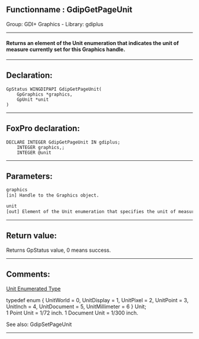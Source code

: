 <link rel="stylesheet" type="text/css" href="../../css/win32api.css">  
<link rel="stylesheet" href="https://cdnjs.cloudflare.com/ajax/libs/font-awesome/4.7.0/css/font-awesome.min.css">

## Functionname : GdipGetPageUnit
Group: GDI+ Graphics - Library: gdiplus    
***  


#### Returns an element of the Unit enumeration that indicates the unit of measure currently set for this Graphics handle.
***  


## Declaration:
```foxpro  
GpStatus WINGDIPAPI GdipGetPageUnit(
	GpGraphics *graphics,
	GpUnit *unit
)  
```  
***  


## FoxPro declaration:
```foxpro  
DECLARE INTEGER GdipGetPageUnit IN gdiplus;
	INTEGER graphics,;
	INTEGER @unit  
```  
***  


## Parameters:
```txt  
graphics
[in] Handle to the Graphics object.

unit
[out] Element of the Unit enumeration that specifies the unit of measure currently set for this Graphics handle.  
```  
***  


## Return value:
Returns GpStatus value, 0 means success.  
***  


## Comments:
<a href="http://msdn.microsoft.com/en-us/library/ms534405(VS.85).aspx">Unit Enumerated Type</a>  
<div class="precode">typedef enum {  
	UnitWorld = 0,  
	UnitDisplay = 1,  
	UnitPixel = 2,  
	UnitPoint = 3,  
	UnitInch = 4,  
	UnitDocument = 5,  
	UnitMillimeter = 6  
} Unit;</div>  
1 Point Unit = 1/72 inch.  
1 Document Unit = 1/300 inch.  
  
See also: GdipSetPageUnit   
  
***  

